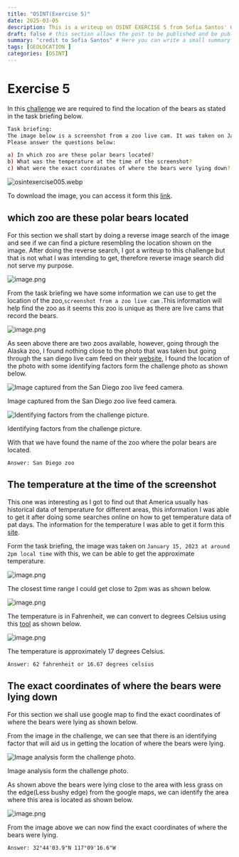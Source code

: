 ```yaml
---
title: "OSINT(Exercise 5)"
date: 2025-03-05
description: This is a writeup on OSINT EXERCISE 5 from Sofia Santos' OSINT analysis and exercises.
draft: false # this section allows the post to be published and be public, is it is set to true the post will not be published.
summary: "credit to Sofia Santos" # Here you can write a small summary of the post if needed
tags: [GEOLOCATION ]
categories: [OSINT]
---
```

# Exercise 5

In this [challenge](https://gralhix.com/list-of-osint-exercises/osint-exercise-005/) we are required to find the location of the bears as stated in the task briefing below.

```bash
Task briefing: 
The image below is a screenshot from a zoo live cam. It was taken on January 15, 2023 at around 2pm local time. 
Please answer the questions below:

a) In which zoo are these polar bears located?
b) What was the temperature at the time of the screenshot?
c) What were the exact coordinates of where the bears were lying down?
```

![osintexercise005.webp](osintexercise005.webp)

To download the image, you can access it form this [link](https://gralhix.com/wp-content/uploads/2023/08/osintexercise005.webp).

## which zoo are these polar bears located

For this section we shall start by doing a reverse image search of the image and see if we can find a picture resembling the location shown on the image. After doing the reverse search, I got a writeup to this challenge but that is not what I was intending to get, therefore reverse image search did not serve my purpose.

![image.png](image.png)

From the task briefing we have some information we can use to get the location of the zoo,`screenshot from a zoo live cam` .This information will help find the zoo as it seems this zoo is unique as there are live cams that record the bears.

![image.png](image%201.png)

As seen above there are two zoos available, however, going through the Alaska zoo, I found nothing close to the photo that was taken but going through the san diego live cam feed on their [website](https://zoo.sandiegozoo.org/cams/polar-cam), I found the location of the photo with some identifying factors form the challenge photo as shown below.

![Image captured from the San Diego zoo live feed camera.](image%202.png)

Image captured from the San Diego zoo live feed camera.

![Identifying factors from the challenge picture.](image%203.png)

Identifying factors from the challenge picture.

With that we have found the name of the zoo where the polar bears are located.

`Answer: San Diego zoo` 

## The temperature at the time of the screenshot

This one was interesting as I got to find out that America usually has historical data of temperature for different areas, this information I was able to get it after doing some searches online on how to get temperature data of pat days. The information for the temperature I was able to get it form this [site](https://www.wunderground.com/history).

Form the task briefing, the image was taken on `January 15, 2023 at around 2pm local time` with this, we can be able to get the approximate temperature.

![image.png](image%204.png)

The closest time range I could get close to 2pm was as shown below.

![image.png](image%205.png)

The temperature is in Fahrenheit, we can convert to degrees Celsius using this [tool](https://fc.kahi.cz/) as shown below.

![image.png](image%206.png)

The temperature is approximately 17 degrees Celsius.

`Answer: 62 fahrenheit or 16.67 degrees celsius` 

## The exact coordinates of where the bears were lying down

For this section we shall use google map to find the exact coordinates of where the bears were lying as shown below.

From the image in the challenge, we can see that there is an identifying factor that will aid us in getting the location of where the bears were lying.

![Image analysis form the challenge photo.](image%207.png)

Image analysis form the challenge photo.

As shown above the bears were lying close to the area with less grass on the edge(Less bushy edge) from the google maps, we can identify the area where this area is located as shown below.

![image.png](image%208.png)

From the image above we can now find the exact coordinates of where the bears were lying.

`Answer: 32°44'03.9"N 117°09'16.6"W`